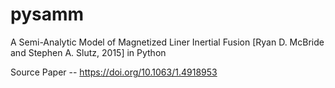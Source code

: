 # pysamm
A Semi-Analytic Model of Magnetized Liner Inertial Fusion [Ryan D. McBride and Stephen A. Slutz, 2015] in Python

Source Paper -- https://doi.org/10.1063/1.4918953
